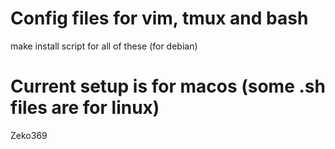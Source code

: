 # Config files for vim, tmux and bash

make install script for all of these (for debian)

# Current setup is for macos (some .sh files are for linux)

Zeko369
